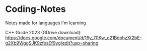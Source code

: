 # Coding-Notes
Notes made for languages I'm learning

C++ Guide 2023 (GDrive download):
https://docs.google.com/document/d/16y_70Kw_o21BdohzXt2bE-g2Xb9WggSJK9zfosEf9yg/edit?usp=sharing
